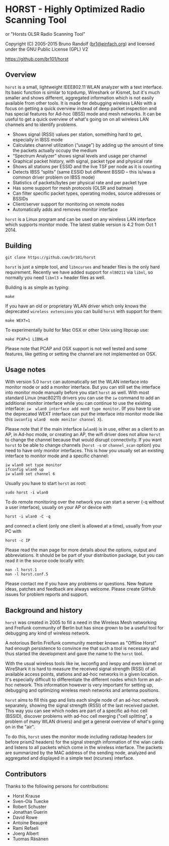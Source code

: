 # HORST - Highly Optimized Radio Scanning Tool
or "Horsts OLSR Radio Scanning Tool"

Copyright (C) 2005-2015 Bruno Randolf (br1@einfach.org) and licensed under the 
GNU Public License (GPL) V2

https://github.com/br101/horst


## Overview

`horst` is a small, lightweight IEEE802.11 WLAN analyzer with a text interface. 
Its basic function is similar to tcpdump, Wireshark or Kismet, but it's much 
smaller and shows different, aggregated information which is not easily 
available from other tools. It is made for debugging wireless LANs with a focus 
on getting a quick overview instead of deep packet inspection and has special 
features for Ad-hoc (IBSS) mode and mesh networks. It can be useful to get a 
quick overview of what's going on on all wireless LAN channels and to identify 
problems.

* Shows signal (RSSI) values per station, something hard to get, especially in 
  IBSS mode
* Calculates channel utilization (“usage”) by adding up the amount of time the 
  packets actually occupy the medium
* “Spectrum Analyzer” shows signal levels and usage per channel
* Graphical packet history, with signal, packet type and physical rate
* Shows all stations per ESSID and the live TSF per node as it is counting
* Detects IBSS “splits” (same ESSID but different BSSID – this is/was a common 
  driver problem on IBSS mode)
* Statistics of packets/bytes per physical rate and per packet type
* Has some support for mesh protocols (OLSR and batman)
* Can filter specific packet types, operating modes, source addresses or BSSIDs
* Client/server support for monitoring on remote nodes
* Automatically adds and removes monitor interface

`horst` is a Linux program and can be used on any wireless LAN interface which 
supports monitor mode. The latest stable version is 4.2 from Oct 1 2014.


## Building

	git clone https://github.com/br101/horst

`horst` is just a simple tool, and `libncurses` and header files is the only
hard requirement. Recently we have added support for `nl80211` via `libnl`, so
normally you need `libnl3` + header files as well.

Building is as simple as typing:

	make

If you have an old or proprietary WLAN driver which only knows the deprecated
`wireless extensions` you can build `horst` with support for them:

	make WEXT=1

To experimentally build for Mac OSX or other Unix using libpcap use:

	make PCAP=1 LIBNL=0

Please note that PCAP and OSX support is not well tested and some features, like
getting or setting the channel are not implemented on OSX.


## Usage notes

With version 5.0 `horst` can automatically set the WLAN interface into monitor 
mode or add a monitor interface. But you can still set the interface into 
monitor mode manually before you start `horst` as well. With most standard 
Linux (mac80211) drivers you can use the `iw` command to add an additional 
monitor interface while you can continue to use the existing interface: `iw 
wlan0 interface add mon0 type monitor`. (If you have to use the deprecated WEXT 
interface can put the interface into monitor mode like this `iwconfig wlan0 
mode monitor channel X`).

Please note that if the main interface (`wlan0`) is in use, either as a client 
to an AP, in Ad-hoc mode, or creating an AP, the wifi driver does not allow 
`horst` to change the channel because that would disrupt connectivity. If you 
want `horst` to be able to change channels (`horst -s` or `channel_scan` 
option) you need to have only monitor interfaces. This is how you usually set 
an existing interface to monitor mode and a specific channel:

	iw wlan0 set type monitor
	ifconfig wlan0 up
	iw wlan0 set channel 6

Usually you have to start `horst` as root:

	sudo horst -i wlan0

To do remote monitoring over the network you can start a server (-q without a 
user interface), usually on your AP or device with

	horst -i wlan0 -C -q

and connect a client (only one client is allowed at a time), usually from your 
PC with

	horst -c IP

Please read the man page for more details about the options, output and 
abbreviations. It should be be part of your distribution package, but you can 
read it in the source code locally with:

	man -l horst.1
	man -l horst.conf.5

Please contact me if you have any problems or questions. New feature ideas, 
patches and feedback are always welcome. Please create GitHub issues for 
problem 
reports and support. 


## Background and history

`horst` was created in 2005 to fill a need in the Wireless Mesh networking and 
Freifunk community of Berlin but has since grown to be a useful tool for
debugging any kind of wireless network.

A notorious Berlin Freifunk community member known as "Offline Horst" had enough
persistence to convince me that such a tool is necessary and thus started the
development and gave the name to the `horst` tool.

With the usual wireless tools like iw, iwconfig and iwspy and even kismet or 
WireShark it is hard to measure the received signal strength (RSSI) of
all available access points, stations and ad-hoc networks in a given location. 
It's especially difficult to differentiate the different nodes which form an 
ad-hoc network. This information however is very important for setting up, 
debugging and optimizing wireless mesh networks and antenna positions.

`horst` aims to fill this gap and lists each single node of an ad-hoc network
separately, showing the signal strength (RSSI) of the last received packet. This
way you can see which nodes are part of a specific ad-hoc cell (BSSID), 
discover problems with ad-hoc cell merging ("cell splitting", a problem of 
many WLAN drivers) and get a general overview of what's going on in the "air".

To do this, `horst` uses the monitor mode including radiotap headers (or before 
prism2 headers) for the signal strength information of the wlan cards and 
listens to all packets which come in the wireless interface. The packets are 
summarized by the MAC address of the sending node, analyzed and aggregated and 
displayed in a simple text (ncurses) interface.


## Contributors

Thanks to the following persons for contributions:

* Horst Krause
* Sven-Ola Tuecke
* Robert Schuster
* Jonathan Guerin
* David Rowe
* Antoine Beaupré
* Rami Refaeli
* Joerg Albert
* Tuomas Räsänen
